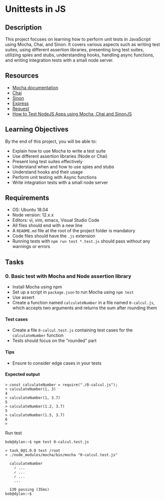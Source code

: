 # Unittests in JS

## Description

This project focuses on learning how to perform unit tests in JavaScript using Mocha, Chai, and Sinon. It covers various aspects such as writing test suites, using different assertion libraries, presenting long test suites, utilizing spies and stubs, understanding hooks, handling async functions, and writing integration tests with a small node server.

## Resources

- [Mocha documentation](https://mochajs.org/)
- [Chai](https://www.chaijs.com/)
- [Sinon](https://sinonjs.org/)
- [Express](https://expressjs.com/)
- [Request](https://www.npmjs.com/package/request)
- [How to Test NodeJS Apps using Mocha, Chai and SinonJS](https://www.codementor.io/@davidtang/how-to-test-node-js-apps-using-mocha-chai-and-sinonjs-du107rmn7)

## Learning Objectives

By the end of this project, you will be able to:

- Explain how to use Mocha to write a test suite
- Use different assertion libraries (Node or Chai)
- Present long test suites effectively
- Understand when and how to use spies and stubs
- Understand hooks and their usage
- Perform unit testing with Async functions
- Write integration tests with a small node server

## Requirements

- OS: Ubuntu 18.04
- Node version: 12.x.x
- Editors: vi, vim, emacs, Visual Studio Code
- All files should end with a new line
- A `README.md` file at the root of the project folder is mandatory
- Code files should have the `.js` extension
- Running tests with `npm run test *.test.js` should pass without any warnings or errors

## Tasks

### 0. Basic test with Mocha and Node assertion library

- Install Mocha using npm
- Set up a script in `package.json` to run Mocha using `npm test`
- Use assert
- Create a function named `calculateNumber` in a file named `0-calcul.js`, which accepts two arguments and returns the sum after rounding them

#### Test cases

- Create a file `0-calcul.test.js` containing test cases for the `calculateNumber` function
- Tests should focus on the "rounded" part

#### Tips

- Ensure to consider edge cases in your tests

#### Expected output

```
> const calculateNumber = require("./0-calcul.js");
> calculateNumber(1, 3)
4
> calculateNumber(1, 3.7)
5
> calculateNumber(1.2, 3.7)
5
> calculateNumber(1.5, 3.7)
6
>
```

Run test

```
bob@dylan:~$ npm test 0-calcul.test.js

> task_0@1.0.0 test /root
> ./node_modules/mocha/bin/mocha "0-calcul.test.js"

  calculateNumber
    ✓ ...
    ✓ ...
    ✓ ...
    ...

  130 passing (35ms)
bob@dylan:~$
```
